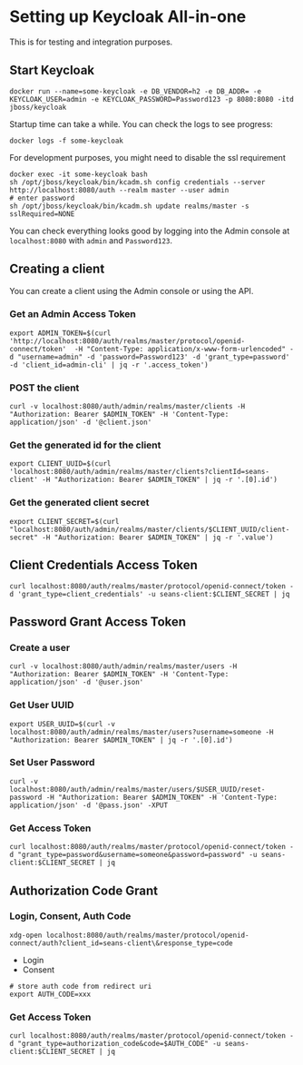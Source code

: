 # Setting up Keycloak All-in-one

This is for testing and integration purposes.

## Start Keycloak 

```
docker run --name=some-keycloak -e DB_VENDOR=h2 -e DB_ADDR= -e KEYCLOAK_USER=admin -e KEYCLOAK_PASSWORD=Password123 -p 8080:8080 -itd jboss/keycloak
```

Startup time can take a while. You can check the logs to see progress:
```
docker logs -f some-keycloak
```

For development purposes, you might need to disable the ssl requirement
```
docker exec -it some-keycloak bash
sh /opt/jboss/keycloak/bin/kcadm.sh config credentials --server http://localhost:8080/auth --realm master --user admin
# enter password
sh /opt/jboss/keycloak/bin/kcadm.sh update realms/master -s sslRequired=NONE
```


You can check everything looks good by logging into the Admin console at 
`localhost:8080` with `admin` and `Password123`.

## Creating a client

You can create a client using the Admin console or using the API.

### Get an Admin Access Token
```
export ADMIN_TOKEN=$(curl 'http://localhost:8080/auth/realms/master/protocol/openid-connect/token'  -H "Content-Type: application/x-www-form-urlencoded" -d "username=admin" -d 'password=Password123' -d 'grant_type=password' -d 'client_id=admin-cli' | jq -r '.access_token')
```

### POST the client
```
curl -v localhost:8080/auth/admin/realms/master/clients -H "Authorization: Bearer $ADMIN_TOKEN" -H 'Content-Type: application/json' -d '@client.json'
```

### Get the generated id for the client
```
export CLIENT_UUID=$(curl 'localhost:8080/auth/admin/realms/master/clients?clientId=seans-client' -H "Authorization: Bearer $ADMIN_TOKEN" | jq -r '.[0].id')
```

### Get the generated client secret

```
export CLIENT_SECRET=$(curl "localhost:8080/auth/admin/realms/master/clients/$CLIENT_UUID/client-secret" -H "Authorization: Bearer $ADMIN_TOKEN" | jq -r '.value')

```

## Client Credentials Access Token
```
curl localhost:8080/auth/realms/master/protocol/openid-connect/token -d 'grant_type=client_credentials' -u seans-client:$CLIENT_SECRET | jq
```

## Password Grant Access Token

### Create a user

```
curl -v localhost:8080/auth/admin/realms/master/users -H "Authorization: Bearer $ADMIN_TOKEN" -H 'Content-Type: application/json' -d '@user.json'

```

### Get User UUID
```
export USER_UUID=$(curl -v localhost:8080/auth/admin/realms/master/users?username=someone -H "Authorization: Bearer $ADMIN_TOKEN" | jq -r '.[0].id')

```

### Set User Password
```
curl -v localhost:8080/auth/admin/realms/master/users/$USER_UUID/reset-password -H "Authorization: Bearer $ADMIN_TOKEN" -H 'Content-Type: application/json' -d '@pass.json' -XPUT
```

### Get Access Token
```
curl localhost:8080/auth/realms/master/protocol/openid-connect/token -d "grant_type=password&username=someone&password=password" -u seans-client:$CLIENT_SECRET | jq
```

## Authorization Code Grant

### Login, Consent, Auth Code
```
xdg-open localhost:8080/auth/realms/master/protocol/openid-connect/auth?client_id=seans-client\&response_type=code
```
- Login
- Consent

```
# store auth code from redirect uri
export AUTH_CODE=xxx
```

### Get Access Token
```
curl localhost:8080/auth/realms/master/protocol/openid-connect/token -d "grant_type=authorization_code&code=$AUTH_CODE" -u seans-client:$CLIENT_SECRET | jq
```


